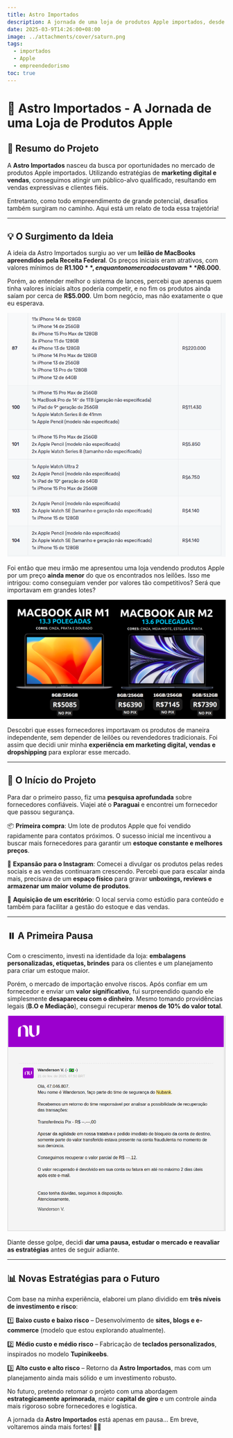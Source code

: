 ```yaml
---
title: Astro Importados
description: A jornada de uma loja de produtos Apple importados, desde a concepção da ideia até os desafios enfrentados. Um projeto que ainda está em pausa, mas com planos para um retorno ainda mais forte no futuro.
date: 2025-03-9T14:26:00+08:00
image: ../attachments/cover/saturn.png
tags:
  - importados
  - Apple
  - empreendedorismo
toc: true
---
```


# 🚀 Astro Importados - A Jornada de uma Loja de Produtos Apple

## 🌟 Resumo do Projeto

A **Astro Importados** nasceu da busca por oportunidades no mercado de produtos Apple importados. Utilizando estratégias de **marketing digital e vendas**, conseguimos atingir um público-alvo qualificado, resultando em vendas expressivas e clientes fiéis.

Entretanto, como todo empreendimento de grande potencial, desafios também surgiram no caminho. Aqui está um relato de toda essa trajetória!

---

## 💡 O Surgimento da Ideia

A ideia da Astro Importados surgiu ao ver um **leilão de MacBooks apreendidos pela Receita Federal**. Os preços iniciais eram atrativos, com valores mínimos de **R$1.100**, enquanto no mercado custavam **R$6.000**.

Porém, ao entender melhor o sistema de lances, percebi que apenas quem tinha valores iniciais altos poderia competir, e no fim os produtos ainda saíam por cerca de **R$5.000**. Um bom negócio, mas não exatamente o que eu esperava.  

![Imagem do leilão](../attachments/Astro/leilao.png)

Foi então que meu irmão me apresentou uma loja vendendo produtos Apple por um preço **ainda menor** do que os encontrados nos leilões. Isso me intrigou: como conseguiam vender por valores tão competitivos? Será que importavam em grandes lotes?

![Imagem da loja](../attachments/Astro/lojaimportado.png)

Descobri que esses fornecedores importavam os produtos de maneira independente, sem depender de leilões ou revendedores tradicionais. Foi assim que decidi unir minha **experiência em marketing digital, vendas e dropshipping** para explorar esse mercado.

---

## 🚀 O Início do Projeto

Para dar o primeiro passo, fiz uma **pesquisa aprofundada** sobre fornecedores confiáveis. Viajei até o **Paraguai** e encontrei um fornecedor que passou segurança.

📦 **Primeira compra**: Um lote de produtos Apple que foi vendido rapidamente para contatos próximos. O sucesso inicial me incentivou a buscar mais fornecedores para garantir um **estoque constante e melhores preços**.

📱 **Expansão para o Instagram**: Comecei a divulgar os produtos pelas redes sociais e as vendas continuaram crescendo. Percebi que para escalar ainda mais, precisava de um **espaço físico** para gravar **unboxings, reviews e armazenar um maior volume de produtos**.

🏢 **Aquisição de um escritório**: O local servia como estúdio para conteúdo e também para facilitar a gestão do estoque e das vendas.

---

## ⏸️ A Primeira Pausa

Com o crescimento, investi na identidade da loja: **embalagens personalizadas, etiquetas, brindes** para os clientes e um planejamento para criar um estoque maior.

Porém, o mercado de importação envolve riscos. Após confiar em um fornecedor e enviar um **valor significativo**, fui surpreendido quando ele simplesmente **desapareceu com o dinheiro**. Mesmo tomando providências legais (**B.O e Mediação**), consegui recuperar **menos de 10% do valor total**.

![Imagem do MED](../attachments/Astro/Med.png)

Diante desse golpe, decidi **dar uma pausa, estudar o mercado e reavaliar as estratégias** antes de seguir adiante.

---

## 📊 Novas Estratégias para o Futuro

Com base na minha experiência, elaborei um plano dividido em **três níveis de investimento e risco**:

1️⃣ **Baixo custo e baixo risco** – Desenvolvimento de **sites, blogs e e-commerce** (modelo que estou explorando atualmente).

2️⃣ **Médio custo e médio risco** – Fabricação de **teclados personalizados**, inspirados no modelo **Tupinikeebs**.

3️⃣ **Alto custo e alto risco** – Retorno da **Astro Importados**, mas com um planejamento ainda mais sólido e um investimento robusto.

No futuro, pretendo retomar o projeto com uma abordagem **estrategicamente aprimorada**, maior **capital de giro** e um controle ainda mais rigoroso sobre fornecedores e logística.

A jornada da **Astro Importados** está apenas em pausa... Em breve, voltaremos ainda mais fortes! 💪✨

